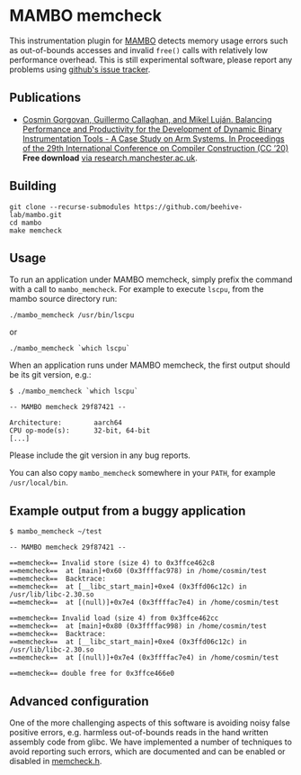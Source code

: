 MAMBO memcheck
==============

This instrumentation plugin for [MAMBO](https://github.com/beehive-lab/mambo) detects memory usage errors such as out-of-bounds accesses and invalid `free()` calls with relatively low performance overhead. This is still experimental software, please report any problems using [github's issue tracker](https://github.com/beehive-lab/mambo/issues).


Publications
------------

* [Cosmin Gorgovan, Guillermo Callaghan, and Mikel Luján. Balancing Performance and Productivity for the Development of Dynamic Binary Instrumentation Tools - A Case Study on Arm Systems. In Proceedings of the 29th International Conference on Compiler Construction (CC ’20)](https://dl.acm.org/doi/abs/10.1145/3377555.3377895) **Free download** [via research.manchester.ac.uk](https://www.research.manchester.ac.uk/portal/en/publications/balancing-performance-and-productivity-for-the-development-of-dynamic-binary-instrumentation-tools--a-case-study-on-arm-systems(80e57c1b-9e38-4a15-942d-eb240888b12b).html).


Building
--------

    git clone --recurse-submodules https://github.com/beehive-lab/mambo.git
    cd mambo
    make memcheck


Usage
-----

To run an application under MAMBO memcheck, simply prefix the command with a call to `mambo_memcheck`. For example to execute `lscpu`, from the mambo source directory run:

    ./mambo_memcheck /usr/bin/lscpu

or

    ./mambo_memcheck `which lscpu`

When an application runs under MAMBO memcheck, the first output should be its git version, e.g.:

    $ ./mambo_memcheck `which lscpu`

    -- MAMBO memcheck 29f87421 --

    Architecture:        aarch64
    CPU op-mode(s):      32-bit, 64-bit
    [...]

Please include the git version in any bug reports.

You can also copy `mambo_memcheck` somewhere in your `PATH`, for example `/usr/local/bin`.


Example output from a buggy application
---------------------------------------

    $ mambo_memcheck ~/test

    -- MAMBO memcheck 29f87421 --

    ==memcheck== Invalid store (size 4) to 0x3ffce462c8
    ==memcheck==  at [main]+0x60 (0x3ffffac978) in /home/cosmin/test
    ==memcheck==  Backtrace:
    ==memcheck==  at [__libc_start_main]+0xe4 (0x3ffd06c12c) in /usr/lib/libc-2.30.so
    ==memcheck==  at [(null)]+0x7e4 (0x3ffffac7e4) in /home/cosmin/test

    ==memcheck== Invalid load (size 4) from 0x3ffce462cc
    ==memcheck==  at [main]+0x80 (0x3ffffac998) in /home/cosmin/test
    ==memcheck==  Backtrace:
    ==memcheck==  at [__libc_start_main]+0xe4 (0x3ffd06c12c) in /usr/lib/libc-2.30.so
    ==memcheck==  at [(null)]+0x7e4 (0x3ffffac7e4) in /home/cosmin/test

    ==memcheck== double free for 0x3ffce466e0


Advanced configuration
----------------------

One of the more challenging aspects of this software is avoiding noisy false positive errors, e.g. harmless out-of-bounds reads in the hand written assembly code from glibc. We have implemented a number of techniques to avoid reporting such errors, which are documented and can be enabled or disabled in [memcheck.h](memcheck.h).
